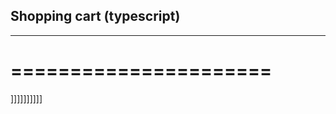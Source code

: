 ## Shopping cart (typescript)
------------------------------
======================
=====================
]]]]]]]]]]

